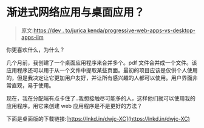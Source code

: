 # 渐进式网络应用与桌面应用？

> 原文:[https://dev . to/jurica kenda/progressive-web-apps-vs-desktop-apps-iim](https://dev.to/juricakenda/progressive-web-apps-vs-desktop-apps-iim)

你更喜欢什么，为什么？

几个月前，我创建了一个桌面应用程序来合并多个。pdf 文件合并成一个文件。该应用程序还可以用于从一个文件中提取某些页面。最初的项目应该是仅供个人使用的，但是我决定让它更加用户友好，并让所有感兴趣的人都可以使用。用户界面非常直观，易于使用。

现在，我在分配端有点卡住了..我想接触尽可能多的人，这样他们就可以使用我的应用程序。用它来创建 web 应用程序是不是更好的方法？

下面是桌面版的下载链接:[https://lnkd.in/dwjc-XC](https://lnkd.in/dwjc-XC)